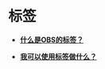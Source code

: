 # 标签<a name="obs_03_0038"></a>

-   **[什么是OBS的标签？](什么是OBS的标签.md)**  

-   **[我可以使用标签做什么？](我可以使用标签做什么.md)**  


